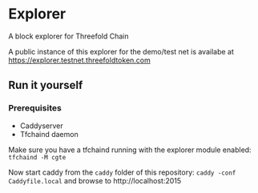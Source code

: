 # Explorer
A block explorer for Threefold Chain

A public instance of this explorer for the demo/test net is availabe at https://explorer.testnet.threefoldtoken.com

## Run it yourself

### Prerequisites
* Caddyserver
* Tfchaind daemon


Make sure you have a tfchaind running with the explorer module enabled:
`tfchaind -M cgte`

Now start caddy from the `caddy` folder of this repository:
`caddy -conf Caddyfile.local`
and browse to http://localhost:2015
